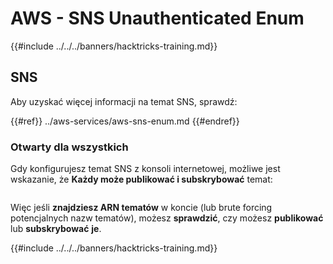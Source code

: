 # AWS - SNS Unauthenticated Enum

{{#include ../../../banners/hacktricks-training.md}}

## SNS

Aby uzyskać więcej informacji na temat SNS, sprawdź:

{{#ref}}
../aws-services/aws-sns-enum.md
{{#endref}}

### Otwarty dla wszystkich

Gdy konfigurujesz temat SNS z konsoli internetowej, możliwe jest wskazanie, że **Każdy może publikować i subskrybować** temat:

<figure><img src="../../../images/image (212).png" alt=""><figcaption></figcaption></figure>

Więc jeśli **znajdziesz ARN tematów** w koncie (lub brute forcing potencjalnych nazw tematów), możesz **sprawdzić**, czy możesz **publikować** lub **subskrybować** **je**.

{{#include ../../../banners/hacktricks-training.md}}
